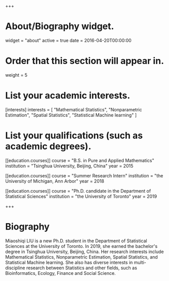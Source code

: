 +++
# About/Biography widget.
widget = "about"
active = true
date = 2016-04-20T00:00:00

# Order that this section will appear in.
weight = 5

# List your academic interests.
[interests]
  interests = [
  	"Mathematical Statistics",
    "Nonparametric Estimation",
    "Spatial Statistics",
    "Statistical Machine learning"
  ]

# List your qualifications (such as academic degrees).

[[education.courses]]
  course = "B.S. in Pure and Applied Mathematics"
  institution = "Tsinghua University, Beijing, China"
  year = 2015

[[education.courses]]
  course = "Summer Research Intern"
  institution = "the University of Michigan, Ann Arbor"
  year = 2018
  
  [[education.courses]]
  course = "Ph.D. candidate in the Department of Statistical Sciences"
  institution = "the University of Toronto"
  year = 2019

+++

# Biography

Miaoshiqi LIU is a new Ph.D. student in the Department of Statistical Sciences at the University of Toronto. In 2019, she earned the bachelor's degree in Tsinghua University, Beijing, China.  Her research interests include Mathematical Statistics, Nonparametric Estimation, Spatial Statistics, and Statistical Machine learning. She also has diverse interests in multi-discipline research between Statistics and other fields, such as Bioinformatics, Ecology, Finance and Social Science.
